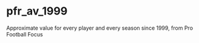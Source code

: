 # pfr_av_1999
Approximate value for every player and every season since 1999, from Pro Football Focus

